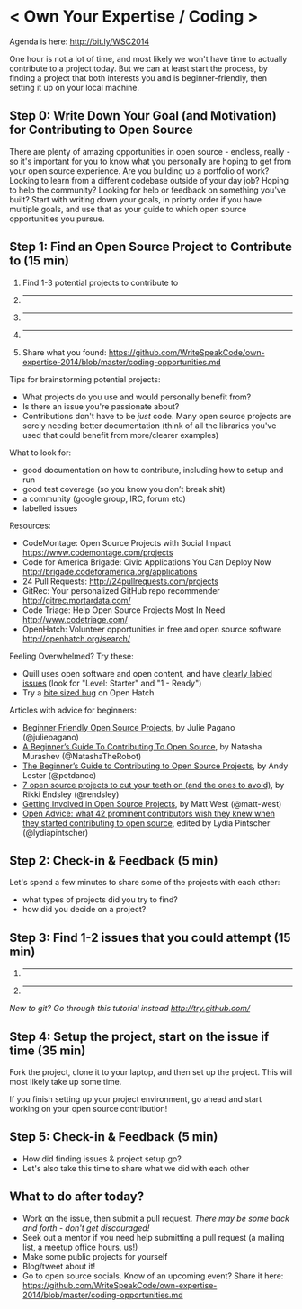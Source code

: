 < Own Your Expertise / Coding >
=================================

Agenda is here: <http://bit.ly/WSC2014>

One hour is not a lot of time, and most likely we won't have time to actually contribute to a project today. But we can at least start the process, by finding a project that both interests you and is beginner-friendly, then setting it up on your local machine.


Step 0: Write Down Your Goal (and Motivation) for Contributing to Open Source
-------------------------------------------------------------
There are plenty of amazing opportunities in open source - endless, really - so it's important for you to know what you personally are hoping to get from your open source experience. Are you building up a portfolio of work? Looking to learn from a different codebase outside of your day job? Hoping to help the community? Looking for help or feedback on something you've built? Start with writing down your goals, in priorty order if you have multiple goals, and use that as your guide to which open source opportunities you pursue.


Step 1: Find an Open Source Project to Contribute to (15 min)
---------------------------------------------------------------

1. Find 1-3 potential projects to contribute to
  1. _______________________
  2. _______________________
  3. _______________________
2. Share what you found: <https://github.com/WriteSpeakCode/own-expertise-2014/blob/master/coding-opportunities.md>

Tips for brainstorming potential projects:
- What projects do you use and would personally benefit from?
- Is there an issue you're passionate about?
- Contributions don't have to be *just* code. Many open source projects are sorely needing better documentation (think of all the libraries you've used that could benefit from more/clearer examples)

What to look for:
- good documentation on how to contribute, including how to setup and run
- good test coverage (so you know you don’t break shit)
- a community (google group, IRC, forum etc)
- labelled issues

Resources:
-  CodeMontage: Open Source Projects with Social Impact <https://www.codemontage.com/projects>
-  Code for America Brigade: Civic Applications You Can Deploy Now <http://brigade.codeforamerica.org/applications>
-  24 Pull Requests: <http://24pullrequests.com/projects>
-  GitRec: Your personalized GitHub repo recommender <http://gitrec.mortardata.com/>
-  Code Triage: Help Open Source Projects Most In Need <http://www.codetriage.com/>
-  OpenHatch: Volunteer opportunities in free and open source software <http://openhatch.org/search/>

Feeling Overwhelmed? Try these:
- Quill uses open software and open content, and have [clearly labled issues](https://github.com/empirical-org/Empirical-Core/issues?q=is%3Aopen+is%3Aissue+label%3A%22Level%3A+Starter%22) (look for "Level: Starter" and "1 - Ready")
- Try a [bite sized bug](http://openhatch.org/search/?q=&toughness=bitesize) on Open Hatch

Articles with advice for beginners:
- [Beginner Friendly Open Source Projects](http://juliepagano.com/blog/2013/11/14/beginner-friendly-open-source-projects/), by Julie Pagano (@juliepagano)
- [A Beginner’s Guide To Contributing To Open Source](http://natashatherobot.com/beginners-contributing-to-open-source/), by Natasha Murashev (@NatashaTheRobot)
- [The Beginner’s Guide to Contributing to Open Source Projects](http://blog.newrelic.com/2014/05/05/open-source_gettingstarted/), by Andy Lester (@petdance)
- [7 open source projects to cut your teeth on (and the ones to avoid)](http://www.itworld.com/print/356932), by Rikki Endsley (@rendsley)
- [Getting Involved in Open Source Projects](http://blog.teamtreehouse.com/getting-involved-open-source-projects), by Matt West (@matt-west)
- [Open Advice: what 42 prominent contributors wish they knew when they started contributing to open source](http://open-advice.org/), edited by Lydia Pintscher (@lydiapintscher)

Step 2: Check-in & Feedback (5 min)
---------------------------------------------------
Let's spend a few minutes to share some of the projects with each other: 
- what types of projects did you try to find?
- how did you decide on a project?

Step 3: Find 1-2 issues that you could attempt (15 min)
---------------------------------------------------

1. _______________________
2. _______________________

*New to git? Go through this tutorial instead <http://try.github.com/>*

Step 4: Setup the project, start on the issue if time (35 min)
--------------------------------------------------------------

Fork the project, clone it to your laptop, and then set up the project. This will most likely take up some time.

If you finish setting up your project environment, go ahead and start working on your open source contribution!

Step 5: Check-in & Feedback (5 min)
-----------------------
- How did finding issues & project setup go?
- Let's also take this time to share what we did with each other

What to do after today?
-----------------------
- Work on the issue, then submit a pull request. *There may be some back and forth - don't get discouraged!*
- Seek out a mentor if you need help submitting a pull request (a mailing list, a meetup office hours, us!)
- Make some public projects for yourself
- Blog/tweet about it!
- Go to open source socials. Know of an upcoming event? Share it here: <https://github.com/WriteSpeakCode/own-expertise-2014/blob/master/coding-opportunities.md>




